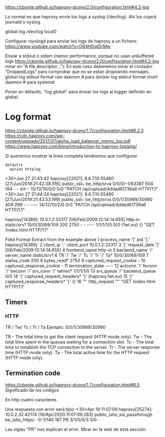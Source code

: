 https://cbonte.github.io/haproxy-dconv/2.0/configuration.html#4.2-log

Lo normal es que haproxy envíe los logs a syslog (/dev/log).
Ahí los cojerá journald o syslog.

global
  log /dev/log local0

Configurar rsyslogd para enviar los logs de haproxy a un fichero:
https://www.youtube.com/watch?v=O64HDqtDrMw


Enviar a stdout o stderr (menor performance, porque no usan unbuffered logs https://cbonte.github.io/haproxy-dconv/2.0/configuration.html#4.2-log mirar en "A file descriptor..."):
En este caso deberemos mirar el contador "DroppedLogs" para comprobar que no se estan dropeando mensajes.
global
  log stdout format raw daemon    # para docker
  log stdout format short daemon  # para systemd

Poner en defaults, "log global" para enviar los logs al logger definido en global.



# Log format
https://cbonte.github.io/haproxy-dconv/1.7/configuration.html#8.2.3
https://cdn.haproxy.com/wp-content/uploads/2017/07/aloha_load_balancer_memo_log.pdf
https://www.haproxy.com/blog/introduction-to-haproxy-logging/

Si queremos mostrar la línea completa tendremos que configurar
```
defaults
  option httplog
```

<30>Jun 27 21:43:42 haproxy[22021]: 8.6.7.10:55480 [27/Jun/2019:21:42:38.916] public_ssl~ be_http/srva 0/0/0/-1/63387    504 194 - - sH-- 15/13/10/0/0 0/0 "PATCH /api/upload/4ddad61736a6 HTTP/1.1"
<30>Jun 27 21:44:24 haproxy[22021]: 8.6.7.10:55480 [27/Jun/2019:21:43:53.199] public_ssl~ be_http/srva 0/0/1/30989/30990 409 299 - - ---- 14/12/10/2/0 0/0 "PATCH /api/upload/4ddad61736a6 HTTP/1.1"


haproxy[14389]: 10.0.1.2:33317 [06/Feb/2009:12:14:14.655] http-in static/srv1 10/0/30/69/109 200 2750 - - ---- 1/1/1/1/0 0/0 {1wt.eu} {} "GET /index.html HTTP/1.1"

Field   Format                                Extract from the example above
      1   process_name '[' pid ']:'                            haproxy[14389]:
      2   client_ip ':' client_port                             10.0.1.2:33317
      3   '[' request_date ']'                      [06/Feb/2009:12:14:14.655]
      4   frontend_name                                                http-in
      5   backend_name '/' server_name                             static/srv1
      6   TR '/' Tw '/' Tc '/' Tr '/' Ta*                       10/0/30/69/109
      7   status_code                                                      200
      8   bytes_read*                                                     2750
      9   captured_request_cookie                                            -
     10   captured_response_cookie                                           -
     11   termination_state                                               ----
     12   actconn '/' feconn '/' beconn '/' srv_conn '/' retries*    1/1/1/1/0
     13   srv_queue '/' backend_queue                                      0/0
     14   '{' captured_request_headers* '}'                   {haproxy.1wt.eu}
     15   '{' captured_response_headers* '}'                                {}
     16   '"' http_request '"'                      "GET /index.html HTTP/1.1"


## Timers

### HTTP
TR / Tw/ Tc / Tr / Ta
Ejemplo: 0/0/1/30989/30990


TR - The total time to get the client request (HTTP mode only).
Tw - The total time spent in the queues waiting for a connection slot.
Tc - The total time to establish the TCP connection to the server.
Tr - The server response time (HTTP mode only).
Ta - The total active time for the HTTP request (HTTP mode only).


## Termination code
https://cbonte.github.io/haproxy-dconv/1.7/configuration.html#8.5
Significado de los códigos

En http cuatro caracteres

Una respuesta con error será tipo:
<30>Apr 19 11:07:09 haproxy[25274]: 10.0.2.32:42174 [19/Apr/2020:11:07:09.283] public_istio_ssl_passthrough be_istio_https/<NOSRV> -1/-1/140 187 PR 3/1/0/0/3 0/0

Las siglas "PR" nos explican el error. Mirar en la web de esta sección.
